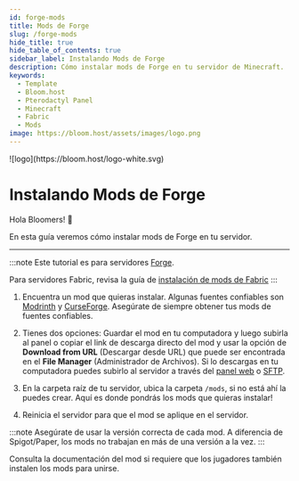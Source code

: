 ```yaml
---
id: forge-mods
title: Mods de Forge
slug: /forge-mods
hide_title: true
hide_table_of_contents: true
sidebar_label: Instalando Mods de Forge
description: Cómo instalar mods de Forge en tu servidor de Minecraft.
keywords:
  - Template
  - Bloom.host
  - Pterodactyl Panel
  - Minecraft
  - Fabric
  - Mods
image: https://bloom.host/assets/images/logo.png
---
```


<div class="text--center">
![logo](https://bloom.host/logo-white.svg)
<h1>Instalando Mods de Forge</h1>
</div>

Hola Bloomers! 👋

En esta guía veremos cómo instalar mods de Forge en tu servidor.

---

:::note
Este tutorial es para servidores [Forge](https://forums.minecraftforge.net/).

Para servidores Fabric, revisa la guía de [instalación de mods de Fabric](fabric-mods)
:::

1. Encuentra un mod que quieras instalar. Algunas fuentes confiables son [Modrinth](https://modrinth.com/mods?q=&f=categories%3Afabric)
   y [CurseForge](https://www.curseforge.com/minecraft/mc-mods/fabric). Asegúrate de siempre obtener tus mods de fuentes
   confiables.

2. Tienes dos opciones: Guardar el mod en tu computadora y luego subirla al panel o copiar el link de descarga directo del mod
   y usar la opción de **Download from URL** (Descargar desde URL) que puede ser encontrada en el **File Manager** (Administrador
   de Archivos). Si lo descargas en tu computadora puedes subirlo al servidor a través del [panel web](https://mc.bloom.host) o [SFTP](https://docs.bloom.host/how-to-use-sftp).

3. En la carpeta raíz de tu servidor, ubica la carpeta `/mods`, si no está ahí la puedes crear. Aquí es donde pondrás los mods que quieras instalar!

4. Reinicia el servidor para que el mod se aplique en el servidor.

:::note
Asegúrate de usar la versión correcta de cada mod. A diferencia de Spigot/Paper, los mods no trabajan en más de una versión a la vez.
:::

Consulta la documentación del mod si requiere que los jugadores también instalen los mods para unirse.
